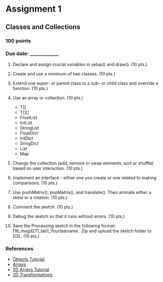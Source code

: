# Assignment 1
## Classes and Collections
### 100 points
### Due date: ____________

1. Declare and assign crucial variables in setup() and draw(). (10 pts.)

2. Create and use a minimum of two classes. (10 pts.)

3. Extend one super- or parent class to a sub- or child class and override a function. (10 pts.)

4. Use an array or collection. (10 pts.)
    * T[]
    * T[][]
    * FloatList
    * IntList
    * StringList
    * FloatDict
    * IntDict
    * SringDict
    * List
    * Map

5. Change the collection (add, remove or swap elements, sort or shuffle) based on user interaction. (10 pts.)

6. Implement an interface - either one you create or one related to making comparisons. (10 pts.)

7. Use pushMatrix(), popMatrix(), and translate(). Then animate either a skew or a rotation. (10 pts.)

8. Comment the sketch. (10 pts.)

9. Debug the sketch so that it runs without errors. (10 pts.)

10. Save the Processing sketch in the following format: f16_magd271_lab1_Yourlastname . Zip and upload the sketch folder to D2L. (10 pts.)

### References
* [Objects Tutorial](https://processing.org/tutorials/objects/)
* [Arrays](https://processing.org/tutorials/arrays/)
* [2D Arrays Tutorial](https://processing.org/tutorials/2darray/)
* [2D Transformations](https://processing.org/tutorials/transform2d/)